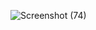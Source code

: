 ![Screenshot (74)](https://github.com/user-attachments/assets/e1cf0480-6fa1-4656-823e-3f1f265eae72)
